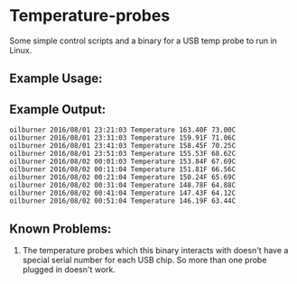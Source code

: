 # Temperature-probes
Some simple control scripts and a binary for a USB temp probe to run in Linux.

## Example Usage:

## Example Output:

```
oilburner 2016/08/01 23:21:03 Temperature 163.40F 73.00C
oilburner 2016/08/01 23:31:03 Temperature 159.91F 71.06C
oilburner 2016/08/01 23:41:03 Temperature 158.45F 70.25C
oilburner 2016/08/01 23:51:03 Temperature 155.53F 68.62C
oilburner 2016/08/02 00:01:03 Temperature 153.84F 67.69C
oilburner 2016/08/02 00:11:04 Temperature 151.81F 66.56C
oilburner 2016/08/02 00:21:04 Temperature 150.24F 65.69C
oilburner 2016/08/02 00:31:04 Temperature 148.78F 64.88C
oilburner 2016/08/02 00:41:04 Temperature 147.43F 64.12C
oilburner 2016/08/02 00:51:04 Temperature 146.19F 63.44C

```

## Known Problems:
  1. The temperature probes which this binary interacts with doesn't have a special serial number for each USB chip. So more than one probe plugged in doesn't work.
